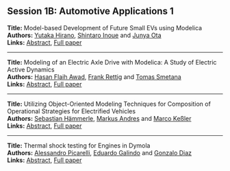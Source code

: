 <h2>Session 1B: Automotive Applications 1</h2>
<p>
<b>Title:</b> Model-based Development of Future Small EVs using Modelica<br />
<b>Authors:</b> <a href="../authors/author_135.html">Yutaka Hirano</a>, <a href="../authors/author_139.html">Shintaro Inoue</a> and <a href="../authors/author_233.html">Junya Ota</a><br />
<b>Links:</b> <a href="../abstracts/abstract_7.pdf">Abstract</a>, <a href="../submissions/ECP1409663_HiranoInoueOta.pdf">Full paper</a>
</p>
<hr />
<p>
<b>Title:</b> Modeling of an Electric Axle Drive with Modelica: A Study of Electric Active Dynamics<br />
<b>Authors:</b> <a href="../authors/author_14.html">Hasan Flaih Awad</a>, <a href="../authors/author_256.html">Frank Rettig</a> and <a href="../authors/author_288.html">Tomas Smetana</a><br />
<b>Links:</b> <a href="../abstracts/abstract_8.pdf">Abstract</a>, <a href="../submissions/ECP1409671_AwadRettigSmetana.pdf">Full paper</a>
</p>
<hr />
<p>
<b>Title:</b> Utilizing Object-Oriented Modeling Techniques for Composition of Operational Strategies for Electrified Vehicles<br />
<b>Authors:</b> <a href="../authors/author_124.html">Sebastian Hämmerle</a>, <a href="../authors/author_10.html">Markus Andres</a> and <a href="../authors/author_160.html">Marco Keßler</a><br />
<b>Links:</b> <a href="../abstracts/abstract_9.pdf">Abstract</a>, <a href="../submissions/ECP1409679_HammerleAndresKeler.pdf">Full paper</a>
</p>
<hr />
<p>
<b>Title:</b> Thermal shock testing for Engines in Dymola<br />
<b>Authors:</b> <a href="../authors/author_243.html">Alessandro Picarelli</a>, <a href="../authors/author_104.html">Eduardo Galindo</a> and <a href="../authors/author_68.html">Gonzalo Diaz</a><br />
<b>Links:</b> <a href="../abstracts/abstract_10.pdf">Abstract</a>, <a href="../submissions/ECP1409689_PicarelliGalindoDiaz.pdf">Full paper</a>
</p>